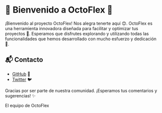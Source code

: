 # 🌟 Bienvenido a OctoFlex 🌟

¡Bienvenido al proyecto OctoFlex! Nos alegra tenerte aquí 😊. OctoFlex es una herramienta innovadora diseñada para facilitar y optimizar tus proyectos 🚀. Esperamos que disfrutes explorando y utilizando todas las funcionalidades que hemos desarrollado con mucho esfuerzo y dedicación 💪.

## 📬 Contacto

- [GitHub](https://github.com/adminoctoflex) 🐙
- [Twitter](https://twitter.com/octoflex_es) 🐦

<!-- - [Correo Electrónico](mailto:tu-email@ejemplo.com) 📧 -->

Gracias por ser parte de nuestra comunidad. ¡Esperamos tus comentarios y sugerencias! ✨

El equipo de OctoFlex